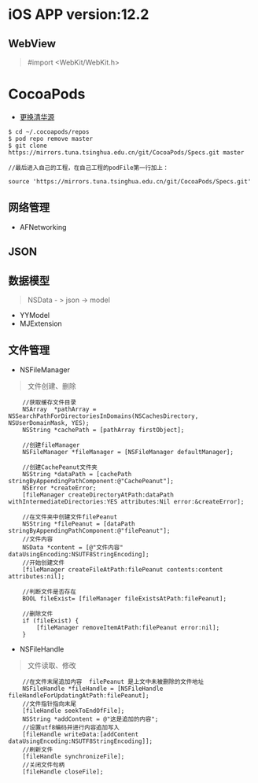 # iOS APP version:12.2
## WebView
> #import <WebKit/WebKit.h>
# CocoaPods
- [更换清华源](https://mirror.tuna.tsinghua.edu.cn/help/CocoaPods/)

```
$ cd ~/.cocoapods/repos 
$ pod repo remove master
$ git clone https://mirrors.tuna.tsinghua.edu.cn/git/CocoaPods/Specs.git master

//最后进入自己的工程，在自己工程的podFile第一行加上：

source 'https://mirrors.tuna.tsinghua.edu.cn/git/CocoaPods/Specs.git'
```


## 网络管理

- AFNetworking

## JSON

## 数据模型
> NSData - > json -> model
- YYModel  
- MJExtension 

## 文件管理
- NSFileManager
> 文件创建、删除

```
    //获取缓存文件目录
    NSArray  *pathArray = NSSearchPathForDirectoriesInDomains(NSCachesDirectory, NSUserDomainMask, YES);
    NSString *cachePath = [pathArray firstObject];
    
    //创建fileManager
    NSFileManager *fileManager = [NSFileManager defaultManager];
    
    //创建CachePeanut文件夹
    NSString *dataPath = [cachePath stringByAppendingPathComponent:@"CachePeanut"];
    NSError *createError;
    [fileManager createDirectoryAtPath:dataPath withIntermediateDirectories:YES attributes:Nil error:&createError];
    
    //在文件夹中创建文件filePeanut
    NSString *filePeanut = [dataPath stringByAppendingPathComponent:@"filePeanut"];
    //文件内容
    NSData *content = [@"文件内容" dataUsingEncoding:NSUTF8StringEncoding];
    //开始创建文件
    [fileManager createFileAtPath:filePeanut contents:content attributes:nil];
    
    //判断文件是否存在
    BOOL fileExist= [fileManager fileExistsAtPath:filePeanut];
    
    //删除文件
    if (fileExist) {
        [fileManager removeItemAtPath:filePeanut error:nil];
    }
```

- NSFileHandle
> 文件读取、修改

```
    //在文件末尾追加内容  filePeanut 是上文中未被删除的文件地址
    NSFileHandle *fileHandle = [NSFileHandle fileHandleForUpdatingAtPath:filePeanut];
    //文件指针指向末尾
    [fileHandle seekToEndOfFile];
    NSString *addContent = @"这是追加的内容";
    //设置utf8编码并进行内容追加写入
    [fileHandle writeData:[addContent dataUsingEncoding:NSUTF8StringEncoding]];
    //刷新文件
    [fileHandle synchronizeFile];
    //关闭文件句柄
    [fileHandle closeFile];
```

